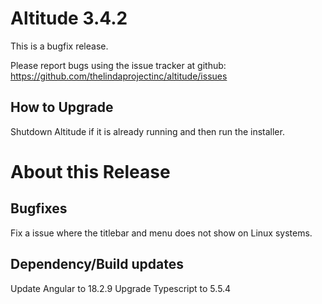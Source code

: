 # Altitude 3.4.2

This is a bugfix release.

Please report bugs using the issue tracker at github: https://github.com/thelindaprojectinc/altitude/issues

## How to Upgrade
Shutdown Altitude if it is already running and then run the installer.

# About this Release

## Bugfixes
Fix a issue where the titlebar and menu does not show on Linux systems.

## Dependency/Build updates

Update Angular to 18.2.9
Upgrade Typescript to 5.5.4